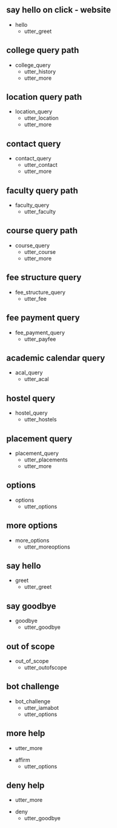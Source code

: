## say hello on click - website
* hello
  - utter_greet

## college query path
* college_query
  - utter_history
  - utter_more

## location query path
* location_query
  - utter_location
  - utter_more

## contact query
* contact_query
  - utter_contact
  - utter_more

## faculty query path
* faculty_query
  - utter_faculty

## course query path
* course_query
  - utter_course
  - utter_more

## fee structure query
* fee_structure_query
  - utter_fee

## fee payment query
* fee_payment_query
  - utter_payfee

## academic calendar query
* acal_query
  - utter_acal

## hostel query
* hostel_query
  - utter_hostels

## placement query
* placement_query
  - utter_placements
  - utter_more

## options
* options
  - utter_options

## more options
* more_options
  - utter_moreoptions

## say hello
* greet
  - utter_greet

## say goodbye
* goodbye
  - utter_goodbye

## out of scope
* out_of_scope
  - utter_outofscope

## bot challenge
* bot_challenge
  - utter_iamabot
  - utter_options

## more help
  - utter_more
* affirm
  - utter_options

## deny help
  - utter_more
* deny
  - utter_goodbye